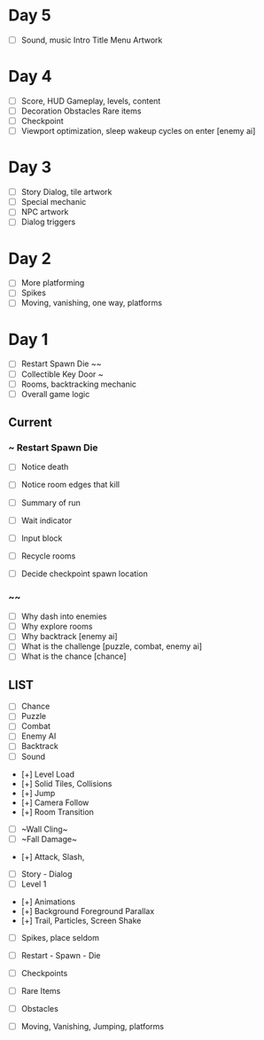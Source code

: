 # Day 5
- [ ] Sound, music Intro Title Menu Artwork

# Day 4

- [ ] Score, HUD Gameplay, levels, content
- [ ] Decoration Obstacles Rare items
- [ ] Checkpoint
- [ ] Viewport optimization, sleep wakeup cycles on enter [enemy ai]

# Day 3

- [ ] Story Dialog, tile artwork
- [ ] Special mechanic
- [ ] NPC artwork
- [ ] Dialog triggers

# Day 2

- [ ] More platforming
- [ ] Spikes
- [ ] Moving, vanishing, one way, platforms

# Day 1

- [ ] Restart Spawn Die ~~
- [ ] Collectible Key Door ~
- [ ] Rooms, backtracking mechanic
- [ ] Overall game logic

## Current

### ~ Restart Spawn Die
- [ ] Notice death
- [ ] Notice room edges that kill
- [ ] Summary of run
- [ ] Wait indicator
- [ ] Input block
- [ ] Recycle rooms
- [ ] Decide checkpoint spawn location


### ~~

- [ ] Why dash into enemies
- [ ] Why explore rooms
- [ ] Why backtrack [enemy ai]
- [ ] What is the challenge [puzzle, combat, enemy ai]
- [ ] What is the chance [chance]

## LIST


- [ ] Chance
- [ ] Puzzle
- [ ] Combat
- [ ] Enemy AI
- [ ] Backtrack
- [ ] Sound

- [+] Level Load
- [+] Solid Tiles, Collisions
- [+] Jump
- [+] Camera Follow
- [+] Room Transition
- [ ] ~Wall Cling~
- [ ] ~Fall Damage~
- [+] Attack, Slash,
- [ ] Story - Dialog
- [ ] Level 1
- [+] Animations
- [+] Background Foreground Parallax
- [+] Trail, Particles, Screen Shake
- [ ] Spikes, place seldom
- [ ] Restart - Spawn - Die
- [ ] Checkpoints
- [ ] Rare Items
- [ ] Obstacles
- [ ] Moving, Vanishing, Jumping, platforms

